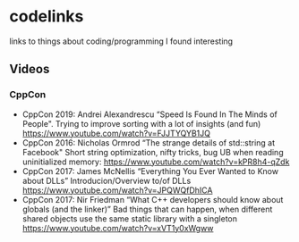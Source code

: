 # codelinks
links to things about coding/programming I found interesting

## Videos

### CppCon

* CppCon 2019: Andrei Alexandrescu “Speed Is Found In The Minds of People". Trying to improve sorting with a lot of insights (and fun) https://www.youtube.com/watch?v=FJJTYQYB1JQ
* CppCon 2016: Nicholas Ormrod “The strange details of std::string at Facebook"  Short string optimization, nifty tricks, bug UB when reading uninitialized memory: https://www.youtube.com/watch?v=kPR8h4-qZdk
* CppCon 2017: James McNellis “Everything You Ever Wanted to Know about DLLs” Introducion/Overview to/of DLLs https://www.youtube.com/watch?v=JPQWQfDhICA
* CppCon 2017: Nir Friedman “What C++ developers should know about globals (and the linker)” Bad things that can happen, when different shared objects use the same static library with a singleton  https://www.youtube.com/watch?v=xVT1y0xWgww
